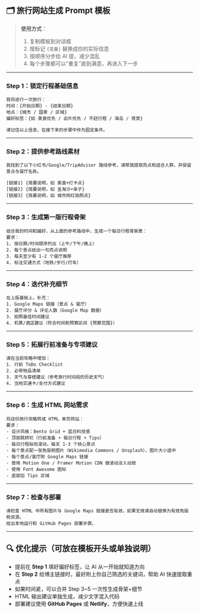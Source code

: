 
## 🗂 旅行网站生成 Prompt 模板

> **使用方式**：
>
> 1. 复制模板到对话框
> 2. 按标记 `{变量}` 替换成你的实际信息
> 3. 按顺序分步给 AI 提，减少混乱
> 4. 每个步骤都可以“重复”直到满意，再进入下一步

---

### **Step 1：锁定行程基础信息**

```
我将进行一次旅行：
时间：{开始日期} - {结束日期}
地点：{城市 / 国家 / 区域}
偏好标签：{如 美食优先 / 出片优先 / 不赶行程 / 海岛 / 夜景}

请记住以上信息，在接下来的步骤中作为固定条件。
```

---

### **Step 2：提供参考路线素材**

```
我找到了以下小红书/Google/TripAdvisor 路线参考，请帮我提取亮点和适合人群，并保留景点与餐厅名称。

[链接1] {简要说明，如 美食+打卡点}
[链接2] {简要说明，如 圣淘沙+亲子}
[链接3] {简要说明，如 城市网红拍照点}
```

---

### **Step 3：生成第一版行程骨架**

```
结合我的时间和偏好，从上面的参考路线中，生成一个每日行程骨架表：
要求：
1. 按日期/时间顺序列出（上午/下午/晚上）
2. 每个景点给出一句亮点说明
3. 每天至少有 1-2 个餐厅推荐
4. 标注交通方式（地铁/步行/打车）
```

---

### **Step 4：迭代补充细节**

```
在上版基础上，补充：
1. Google Maps 链接（景点 & 餐厅）
2. 餐厅评分 & 评论人数（Google Map 数据）
3. 拍照最佳时间建议
4. 机票/酒店建议（符合时间和预算区间 {预算范围}）
```

---

### **Step 5：拓展行前准备与专项建议**

```
请在当前攻略中增加：
1. 行前 ToDo Checklist
2. 必带物品清单
3. 天气与穿搭建议（参考旅行时间段的历史天气）
4. 当地交通卡/支付方式建议
```

---

### **Step 6：生成 HTML 网站需求**

```
将这份旅行攻略转成 HTML 单页网站：
要求：
- 设计风格：Bento Grid + 蓝白科技感
- 顶部跳转栏（行前准备 + 每日行程 + Tips）
- 每日行程纵向滚动，每天 1-3 个核心景点
- 每个景点配一张免版税图片（Wikimedia Commons / Unsplash），图片大小适中
- 每个景点/餐厅附 Google Maps 链接
- 使用 Motion One / Framer Motion CDN 做滚动淡入动效
- 使用 Font Awesome 图标
- 底部加 Tips 区域
```

---

### **Step 7：检查与部署**

```
请检查 HTML 中所有图片与 Google Maps 链接是否有效，如果无效请自动替换为有效免版税资源。
给出本地运行和 GitHub Pages 部署步骤。
```

---

## 🔍 优化提示（可放在模板开头或单独说明）

* 提前在 **Step 1** 填好偏好标签，让 AI 从一开始就知道方向
* 在 **Step 2** 给博主链接时，最好附上你自己筛选的关键词，帮助 AI 快速提取重点
* 如果时间紧，可以合并 Step 3\~5 一次性生成骨架+细节
* HTML 输出建议单独生成，减少文字混入代码
* 部署建议使用 **GitHub Pages** 或 **Netlify**，方便快速上线

